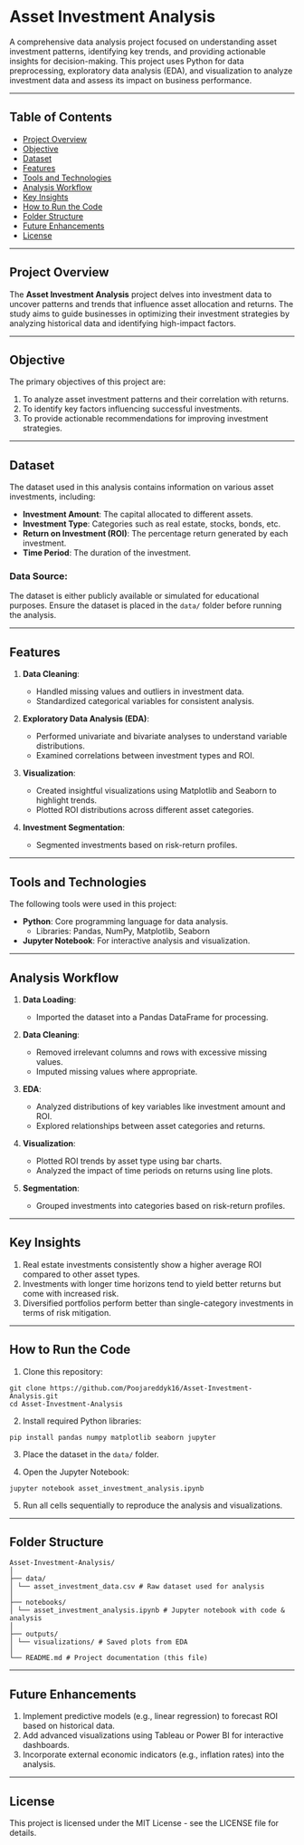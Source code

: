 # Asset Investment Analysis

A comprehensive data analysis project focused on understanding asset investment patterns, identifying key trends, and providing actionable insights for decision-making. This project uses Python for data preprocessing, exploratory data analysis (EDA), and visualization to analyze investment data and assess its impact on business performance.

---

## Table of Contents
- [Project Overview](#project-overview)
- [Objective](#objective)
- [Dataset](#dataset)
- [Features](#features)
- [Tools and Technologies](#tools-and-technologies)
- [Analysis Workflow](#analysis-workflow)
- [Key Insights](#key-insights)
- [How to Run the Code](#how-to-run-the-code)
- [Folder Structure](#folder-structure)
- [Future Enhancements](#future-enhancements)
- [License](#license)

---

## Project Overview
The **Asset Investment Analysis** project delves into investment data to uncover patterns and trends that influence asset allocation and returns. The study aims to guide businesses in optimizing their investment strategies by analyzing historical data and identifying high-impact factors.

---

## Objective
The primary objectives of this project are:
1. To analyze asset investment patterns and their correlation with returns.
2. To identify key factors influencing successful investments.
3. To provide actionable recommendations for improving investment strategies.

---

## Dataset
The dataset used in this analysis contains information on various asset investments, including:
- **Investment Amount**: The capital allocated to different assets.
- **Investment Type**: Categories such as real estate, stocks, bonds, etc.
- **Return on Investment (ROI)**: The percentage return generated by each investment.
- **Time Period**: The duration of the investment.

### Data Source:
The dataset is either publicly available or simulated for educational purposes. Ensure the dataset is placed in the `data/` folder before running the analysis.

---

## Features
1. **Data Cleaning**:
   - Handled missing values and outliers in investment data.
   - Standardized categorical variables for consistent analysis.

2. **Exploratory Data Analysis (EDA)**:
   - Performed univariate and bivariate analyses to understand variable distributions.
   - Examined correlations between investment types and ROI.

3. **Visualization**:
   - Created insightful visualizations using Matplotlib and Seaborn to highlight trends.
   - Plotted ROI distributions across different asset categories.

4. **Investment Segmentation**:
   - Segmented investments based on risk-return profiles.

---

## Tools and Technologies
The following tools were used in this project:
- **Python**: Core programming language for data analysis.
  - Libraries: Pandas, NumPy, Matplotlib, Seaborn
- **Jupyter Notebook**: For interactive analysis and visualization.

---

## Analysis Workflow
1. **Data Loading**:
   - Imported the dataset into a Pandas DataFrame for processing.

2. **Data Cleaning**:
   - Removed irrelevant columns and rows with excessive missing values.
   - Imputed missing values where appropriate.

3. **EDA**:
   - Analyzed distributions of key variables like investment amount and ROI.
   - Explored relationships between asset categories and returns.

4. **Visualization**:
   - Plotted ROI trends by asset type using bar charts.
   - Analyzed the impact of time periods on returns using line plots.

5. **Segmentation**:
   - Grouped investments into categories based on risk-return profiles.

---

## Key Insights
1. Real estate investments consistently show a higher average ROI compared to other asset types.
2. Investments with longer time horizons tend to yield better returns but come with increased risk.
3. Diversified portfolios perform better than single-category investments in terms of risk mitigation.

---

## How to Run the Code
1. Clone this repository:
```
git clone https://github.com/Poojareddyk16/Asset-Investment-Analysis.git
cd Asset-Investment-Analysis
```

2. Install required Python libraries:
```
pip install pandas numpy matplotlib seaborn jupyter
```


3. Place the dataset in the `data/` folder.

4. Open the Jupyter Notebook:
```
jupyter notebook asset_investment_analysis.ipynb
```


5. Run all cells sequentially to reproduce the analysis and visualizations.

---

## Folder Structure
```
Asset-Investment-Analysis/
│
├── data/
│ └── asset_investment_data.csv # Raw dataset used for analysis
│
├── notebooks/
│ └── asset_investment_analysis.ipynb # Jupyter notebook with code & analysis
│
├── outputs/
│ └── visualizations/ # Saved plots from EDA
│
└── README.md # Project documentation (this file)
```

---

## Future Enhancements
1. Implement predictive models (e.g., linear regression) to forecast ROI based on historical data.
2. Add advanced visualizations using Tableau or Power BI for interactive dashboards.
3. Incorporate external economic indicators (e.g., inflation rates) into the analysis.

---

## License
This project is licensed under the MIT License - see the LICENSE file for details.
